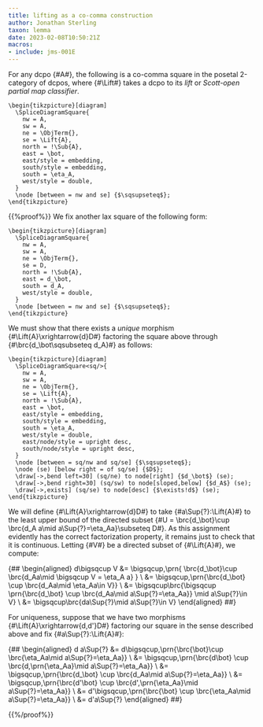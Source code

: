 ```yaml
---
title: lifting as a co-comma construction
author: Jonathan Sterling
taxon: lemma
date: 2023-02-08T10:50:21Z
macros:
- include: jms-001E
---
```


For any dcpo {#A#}, the following is a co-comma square in the posetal 2-category of dcpos, where {#\Lift#} takes a dcpo to its *lift* or *Scott-open partial map classifier*.

```render-latex
\begin{tikzpicture}[diagram]
  \SpliceDiagramSquare{
    nw = A,
    sw = A,
    ne = \ObjTerm{},
    se = \Lift{A},
    north = !\Sub{A},
    east = \bot,
    east/style = embedding,
    south/style = embedding,
    south = \eta_A,
    west/style = double,
  }
  \node [between = nw and se] {$\sqsupseteq$};
\end{tikzpicture}
```

{{%proof%}}
We fix another lax square of the following form:

```render-latex
\begin{tikzpicture}[diagram]
  \SpliceDiagramSquare{
    nw = A,
    sw = A,
    ne = \ObjTerm{},
    se = D,
    north = !\Sub{A},
    east = d_\bot,
    south = d_A,
    west/style = double,
  }
  \node [between = nw and se] {$\sqsupseteq$};
\end{tikzpicture}
```

We must show that there exists a *unique* morphism {#\Lift{A}\xrightarrow{d}D#} factoring the square above through {#\brc{d_\bot\sqsubseteq d_A}#} as follows:

```render-latex
\begin{tikzpicture}[diagram]
  \SpliceDiagramSquare<sq/>{
    nw = A,
    sw = A,
    ne = \ObjTerm{},
    se = \Lift{A},
    north = !\Sub{A},
    east = \bot,
    east/style = embedding,
    south/style = embedding,
    south = \eta_A,
    west/style = double,
    east/node/style = upright desc,
    south/node/style = upright desc,
  }
  \node [between = sq/nw and sq/se] {$\sqsupseteq$};
  \node (se) [below right = of sq/se] {$D$};
  \draw[->,bend left=30] (sq/ne) to node[right] {$d_\bot$} (se);
  \draw[->,bend right=30] (sq/sw) to node[sloped,below] {$d_A$} (se);
  \draw[->,exists] (sq/se) to node[desc] {$\exists!d$} (se);
\end{tikzpicture}
```

We will define {#\Lift{A}\xrightarrow{d}D#} to take {#a\Sup{?}:\Lift{A}#} to the least upper bound of the directed subset {#U = \brc{d_\bot}\cup \brc{d_A a\mid a\Sup{?}=\eta_Aa}\subseteq D#}. As this assignment evidently has the correct factorization property, it remains just to check that it is continuous. Letting {#V#} be a directed subset of {#\Lift{A}#}, we compute:

{##
\begin{aligned}
d\bigsqcup V &= \bigsqcup\,\prn{
  \brc{d_\bot}\cup 
  \brc{d_Aa\mid \bigsqcup V = \eta_A a}
}
\\
&= \bigsqcup\,\prn{\brc{d_\bot} \cup \brc{d_Aa\mid \eta_Aa\in V}}
\\
&= \bigsqcup\brc{\bigsqcup \prn{\brc{d_\bot} \cup \brc{d_Aa\mid a\Sup{?}=\eta_Aa}} \mid a\Sup{?}\in V}
\\
&= \bigsqcup\brc{da\Sup{?}\mid a\Sup{?}\in V}
\end{aligned}
##}



For uniqueness, suppose that we have two morphisms {#\Lift{A}\xrightarrow{d,d'}D#} factoring our square in the sense described above and fix {#a\Sup{?}:\Lift{A}#}:

{##
\begin{aligned}
d a\Sup{?} &= d\bigsqcup\,\prn{\brc{\bot}\cup \brc{\eta_Aa\mid a\Sup{?}=\eta_Aa}}
\\
&= \bigsqcup\,\prn{\brc{d\bot} \cup \brc{d\,\prn{\eta_Aa}\mid a\Sup{?}=\eta_Aa}}
\\
&= \bigsqcup\,\prn{\brc{d_\bot} \cup \brc{d_Aa\mid a\Sup{?}=\eta_Aa}}
\\
&= \bigsqcup\,\prn{\brc{d'\bot} \cup \brc{d'\,\prn{\eta_Aa}\mid a\Sup{?}=\eta_Aa}}
\\
&= d'\bigsqcup\,\prn{\brc{\bot} \cup \brc{\eta_Aa\mid a\Sup{?}=\eta_Aa}}
\\ 
&= d'a\Sup{?}
\end{aligned}
##}

{{%/proof%}}
